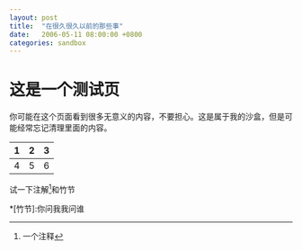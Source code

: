 ```yaml
---
layout: post
title:  "在很久很久以前的那些事"
date:   2006-05-11 08:00:00 +0800
categories: sandbox
---
```

# 这是一个测试页

你可能在这个页面看到很多无意义的内容，不要担心。这是属于我的沙盒，但是可能经常忘记清理里面的内容。

|1|2|3|
|:--:|:--:|:--:|
|4|5|6|

试一下注解[^1]和竹节

[^1]:一个注释

*[竹节]:你问我我问谁